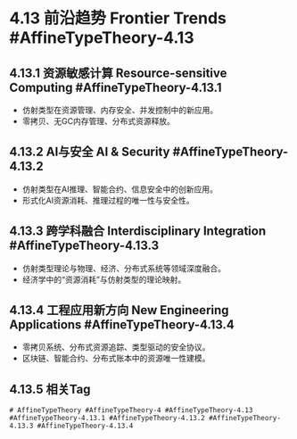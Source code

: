# 4.13 前沿趋势 Frontier Trends #AffineTypeTheory-4.13

## 4.13.1 资源敏感计算 Resource-sensitive Computing #AffineTypeTheory-4.13.1

- 仿射类型在资源管理、内存安全、并发控制中的新应用。
- 零拷贝、无GC内存管理、分布式资源释放。

## 4.13.2 AI与安全 AI & Security #AffineTypeTheory-4.13.2

- 仿射类型在AI推理、智能合约、信息安全中的创新应用。
- 形式化AI资源消耗、推理过程的唯一性与安全性。

## 4.13.3 跨学科融合 Interdisciplinary Integration #AffineTypeTheory-4.13.3

- 仿射类型理论与物理、经济、分布式系统等领域深度融合。
- 经济学中的“资源消耗”与仿射类型的理论映射。

## 4.13.4 工程应用新方向 New Engineering Applications #AffineTypeTheory-4.13.4

- 零拷贝系统、分布式资源追踪、类型驱动的安全协议。
- 区块链、智能合约、分布式账本中的资源唯一性建模。

## 4.13.5 相关Tag

`# AffineTypeTheory #AffineTypeTheory-4 #AffineTypeTheory-4.13 #AffineTypeTheory-4.13.1 #AffineTypeTheory-4.13.2 #AffineTypeTheory-4.13.3 #AffineTypeTheory-4.13.4`
